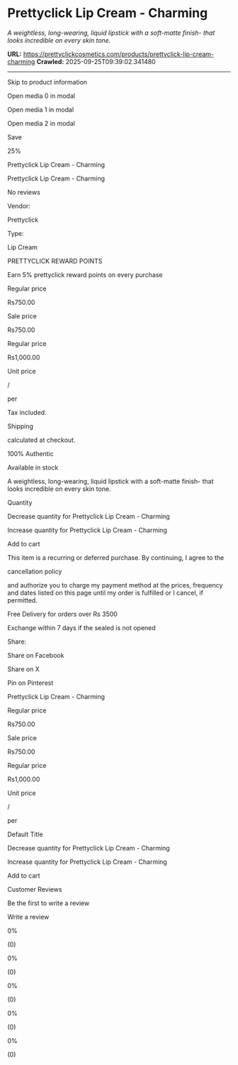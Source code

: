 # Prettyclick Lip Cream - Charming

*A weightless, long-wearing, liquid lipstick with a soft-matte finish- that looks incredible on every skin tone.*

**URL:** https://prettyclickcosmetics.com/products/prettyclick-lip-cream-charming
**Crawled:** 2025-09-25T09:39:02.341480

---

Skip to product information

Open media 0 in modal

Open media 1 in modal

Open media 2 in modal

Save

25%

Prettyclick Lip Cream - Charming

Prettyclick Lip Cream - Charming

No reviews

Vendor:

Prettyclick

Type:

Lip Cream

PRETTYCLICK REWARD POINTS

Earn 5% prettyclick reward points on every purchase

Regular price

Rs750.00

Sale price

Rs750.00

Regular price

Rs1,000.00

Unit price

/

per

Tax included.

Shipping

calculated at checkout.

100% Authentic

Available in stock

A weightless, long-wearing, liquid lipstick with a soft-matte finish- that looks incredible on every skin tone.

Quantity

Decrease quantity for Prettyclick Lip Cream - Charming

Increase quantity for Prettyclick Lip Cream - Charming

Add to cart

This item is a recurring or deferred purchase. By continuing, I agree to the

cancellation policy

and authorize you to charge my payment method at the prices, frequency and dates listed on this page until my order is fulfilled or I cancel, if permitted.

Free Delivery for orders over Rs 3500

Exchange within 7 days if the sealed is not opened

Share:

Share on Facebook

Share on X

Pin on Pinterest

Prettyclick Lip Cream - Charming

Regular price

Rs750.00

Sale price

Rs750.00

Regular price

Rs1,000.00

Unit price

/

per

Default Title

Decrease quantity for Prettyclick Lip Cream - Charming

Increase quantity for Prettyclick Lip Cream - Charming

Add to cart

Customer Reviews

Be the first to write a review

Write a review

0%

(0)

0%

(0)

0%

(0)

0%

(0)

0%

(0)